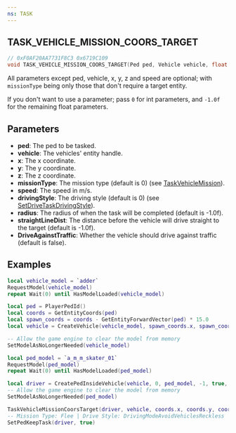 ```yaml
---
ns: TASK
---
```

## TASK_VEHICLE_MISSION_COORS_TARGET

```c
// 0xF0AF20AA7731F8C3 0x6719C109
void TASK_VEHICLE_MISSION_COORS_TARGET(Ped ped, Vehicle vehicle, float x, float y, float z, int missionType, float speed, int drivingStyle, float radius, float straightLineDist, BOOL DriveAgainstTraffic);
```

All parameters except ped, vehicle, x, y, z and speed are optional; with `missionType` being only those that don't require a target entity.

If you don't want to use a parameter; pass `0` for int parameters, and `-1.0f` for the remaining float parameters.

## Parameters
* **ped**: The ped to be tasked.
* **vehicle**: The vehicles' entity handle.
* **x**: The x coordinate.
* **y**: The y coordinate.
* **z**: The z coordinate.
* **missionType**: The mission type (default is 0) (see [TaskVehicleMission](#_0x659427E0EF36BCDE)).
* **speed**: The speed in m/s.
* **drivingStyle**: The driving style (default is 0) (see [SetDriveTaskDrivingStyle](#_0xDACE1BE37D88AF67)).
* **radius**: The radius of when the task will be completed (default is -1.0f).
* **straightLineDist**: The distance before the vehicle will drive straight to the target (default is -1.0f).
* **DriveAgainstTraffic**: Whether the vehicle should drive against traffic (default is false).

## Examples

```lua
local vehicle_model = `adder`
RequestModel(vehicle_model)
repeat Wait(0) until HasModelLoaded(vehicle_model)

local ped = PlayerPedId()
local coords = GetEntityCoords(ped)
local spawn_coords = coords - GetEntityForwardVector(ped) * 15.0
local vehicle = CreateVehicle(vehicle_model, spawn_coords.x, spawn_coords.y, spawn_coords.z, GetEntityHeading(ped), true, false)

-- Allow the game engine to clear the model from memory
SetModelAsNoLongerNeeded(vehicle_model)

local ped_model = `a_m_m_skater_01`
RequestModel(ped_model)
repeat Wait(0) until HasModelLoaded(ped_model)

local driver = CreatePedInsideVehicle(vehicle, 0, ped_model, -1, true, false)
-- Allow the game engine to clear the model from memory
SetModelAsNoLongerNeeded(ped_model)

TaskVehicleMissionCoorsTarget(driver, vehicle, coords.x, coords.y, coords.z, 8, 35.0, 786468, -1.0, -1.0, true)
-- Mission Type: Flee | Drive Style: DrivingModeAvoidVehiclesReckless
SetPedKeepTask(driver, true)
```
